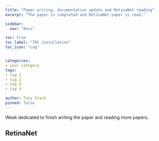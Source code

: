 ```yaml
---
title: "Paper writing, documentation update and RetinaNet reading"
excerpt: "The paper is completed and RetinaNet paper is read."

sidebar:
  nav: "docs"

toc: true
toc_label: "TOC installation"
toc_icon: "cog"


categories:
- your category
tags:
- tag 1
- tag 2
- tag 3
- tag 4

author: Tony Stark
pinned: false
---
```


Week dedicated to finish writing the paper and reading more papers. 

## RetinaNet
